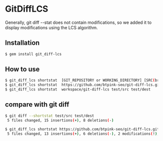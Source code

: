 # GitDiffLCS

Generally, git diff --stat does not contain modifications, so we added it to display modifications using the LCS algorithm.

## Installation
```bash
$ gem install git_diff-lcs
```

## How to use

```bash
$ git_diff_lcs shortstat  [GIT_REPOSITORY or WORKING_DIRECTORY] [SRC(branch or commit)] [DEST(branch or commit)]
$ git_diff_lcs shortstat  https://github.com/btpink-seo/git-diff-lcs.git test/src test/dest
$ git_diff_lcs shortstat  workspace/git-diff-lcs test/src test/dest
```

## compare with git diff

```bash
$ git diff --shortstat test/src test/dest
 5 files changed, 15 insertions(+), 8 deletions(-)

$ git_diff_lcs shortstat https://github.com/btpink-seo/git-diff-lcs.git test/src test/dest
 5 files changed, 13 insertions(+), 6 deletions(-), 2 modifications(!), total(21)
```
